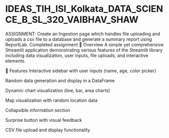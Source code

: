 # IDEAS_TIH_ISI_Kolkata_DATA_SCIENCE_B_SL_320_VAIBHAV_SHAW
ASSIGNMENT: Create an Ingestion page which handles file uploading and uploads a csv file to a database and generate a summary report using ReportLab.
Completed assignment
📌 Overview
A simple yet comprehensive Streamlit application demonstrating various features of the Streamlit library including data visualization, user inputs, file uploads, and interactive elements.

🚀 Features
Interactive sidebar with user inputs (name, age, color picker)

Random data generation and display in a DataFrame

Dynamic chart visualization (line, bar, area charts)

Map visualization with random location data

Collapsible information section

Surprise button with visual feedback

CSV file upload and display functionality
